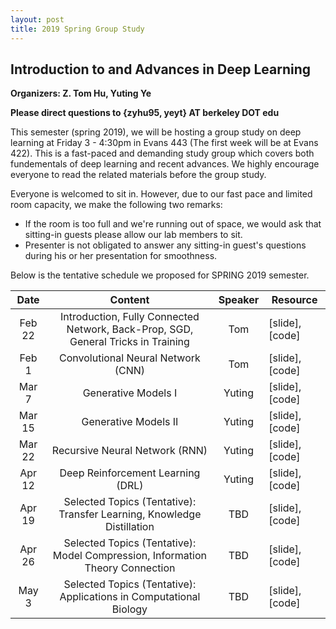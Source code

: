 ```yaml
---
layout: post
title: 2019 Spring Group Study
---
```


## Introduction to and Advances in Deep Learning

**Organizers: Z. Tom Hu, Yuting Ye**

**Please direct questions to {zyhu95, yeyt} AT berkeley DOT edu**

This semester (spring 2019), we will be hosting a group study on deep learning at Friday 3 - 4:30pm in Evans 443 (The first week will be at Evans 422). This is a fast-paced and demanding study group which covers both fundementals of deep learning and recent advances. We highly encourage everyone to read the related materials before the group study.

Everyone is welcomed to sit in. However, due to our fast pace and limited room capacity, we make the following two remarks:

* If the room is too full and we're running out of space, we would ask that sitting-in guests please allow our lab members to sit.
* Presenter is not obligated to answer any sitting-in guest's questions during his or her presentation for smoothness.

Below is the tentative schedule we proposed for SPRING 2019 semester.


|   Date   |                                      Content                                      | Speaker | Resource        |
|:--------:|:---------------------------------------------------------------------------------:|:-------:|-----------------|
| Feb 22 | Introduction, Fully Connected Network, Back-Prop, SGD, General Tricks in Training |   Tom   | [slide], [code] |
| Feb 1  | Convolutional Neural Network (CNN)                                                |   Tom   | [slide], [code] |
| Mar 7  | Generative Models I                                                               |  Yuting | [slide], [code] |
| Mar 15 | Generative Models II                                                              |  Yuting | [slide], [code] |
| Mar 22 | Recursive Neural Network (RNN)                                                    |  Yuting | [slide], [code] |
| Apr 12 | Deep Reinforcement Learning (DRL)                                                 |  Yuting | [slide], [code] |
| Apr 19 | Selected Topics (Tentative): Transfer Learning, Knowledge Distillation            |   TBD   | [slide], [code] |
| Apr 26 | Selected Topics (Tentative): Model Compression, Information Theory Connection     |   TBD   | [slide], [code] |
| May 3  | Selected Topics (Tentative): Applications in Computational Biology                |   TBD   | [slide], [code] |


